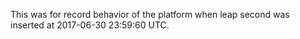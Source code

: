 This was for record behavior of the platform when leap second was inserted at 2017-06-30 23:59:60 UTC.
